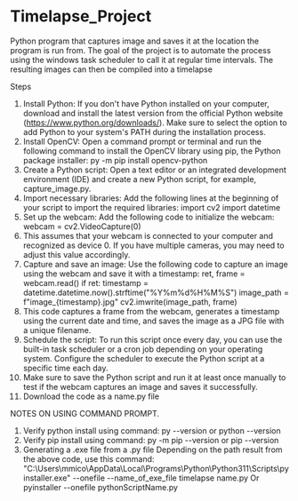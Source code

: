 # Timelapse_Project
Python program that captures image and saves it at the location the program is run from. The goal of the project is to automate the process using the windows task scheduler to call it at regular time intervals. The resulting images can then be compiled into a timelapse

Steps
1. Install Python: If you don't have Python installed on your computer, download and install the latest version from the official Python website (https://www.python.org/downloads/). Make sure to select the option to add Python to your system's PATH during the installation process.
2. Install OpenCV: Open a command prompt or terminal and run the following command to install the OpenCV library using pip, the Python package installer:
py -m pip install opencv-python
3. Create a Python script: Open a text editor or an integrated development environment (IDE) and create a new Python script, for example, capture_image.py.
4. Import necessary libraries: Add the following lines at the beginning of your script to import the required libraries:
import cv2 
import datetime 
5. Set up the webcam: Add the following code to initialize the webcam:
webcam = cv2.VideoCapture(0) 
6. This assumes that your webcam is connected to your computer and recognized as device 0. If you have multiple cameras, you may need to adjust this value accordingly.
7. Capture and save an image: Use the following code to capture an image using the webcam and save it with a timestamp:
ret, frame = webcam.read()
if ret: timestamp = datetime.datetime.now().strftime("%Y%m%d%H%M%S") image_path = f"image_{timestamp}.jpg" cv2.imwrite(image_path, frame) 
8. This code captures a frame from the webcam, generates a timestamp using the current date and time, and saves the image as a JPG file with a unique filename.
9. Schedule the script: To run this script once every day, you can use the built-in task scheduler or a cron job depending on your operating system. Configure the scheduler to execute the Python script at a specific time each day.
10. Make sure to save the Python script and run it at least once manually to test if the webcam captures an image and saves it successfully.
11. Download the code as a name.py file



NOTES ON USING COMMAND PROMPT.

1. Verify python install using command:
py --version or python --version
2. Verify pip install using command:
py -m pip --version or pip --version
3. Generating a .exe file from a .py file
Depending on the path result from the above code, use this command:
    "C:\Users\mmico\AppData\Local\Programs\Python\Python311\Scripts\pyinstaller.exe" --onefile --name_of_exe_file timelapse name.py
Or
pyinstaller --onefile pythonScriptName.py


